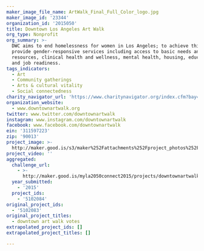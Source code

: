 ```yaml
---
maker_image_file_name: ArtWalk_Final_Full_Color_logo.jpg
maker_image_id: '23344'
organization_id: '2015050'
title: Downtown Los Angeles Art Walk
org_type: Nonprofit
org_summary: >-
  DWC aims to end homelessness for women in Los Angeles; to achieve this, we
  provide gender-responsive services including access to basic needs and
  resources, clinical health and wellness, mental health, housing, education,
  and job readiness.
tags_indicators:
  - Art
  - Community gatherings
  - Arts & cultural vitality
  - Social connectedness
charity_navigator_url: 'https://www.charitynavigator.org/index.cfm?bay=search.profile&ein=311597223'
organization_website:
  - www.downtownartwalk.org
twitter: www.twitter.com/downtownartwalk
instagram: www.instagram.com/downtownartwalk
facebook: www.facebook.com/downtownartwalk
ein: '311597223'
zip: '90013'
project_image: >-
  http://maker.good.is/s3/maker%252Fattachments%252Fproject_photos%252Fimages%252F23344%252Fdisplay%252FArtWalk_Final_Full_Color_logo.jpg=c570x385
project_video: ''
aggregated:
  challenge_url:
    - >-
      http://maker.good.is/myla2050connect2015/projects/downtownartwalkvotes.html
  year_submitted:
    - '2015'
  project_ids:
    - '5102084'
original_project_ids:
  - '5102083'
original_project_titles:
  - downtown art walk votes
extrapolated_project_ids: []
extrapolated_project_titles: []

---
```

